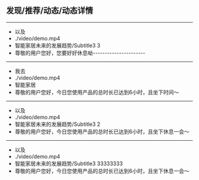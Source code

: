 ## 发现/推荐/动态/动态详情

---

- 以及
- ./video/demo.mp4
- 智能家居未来的发展趋势/Subtitle3 3
- 尊敬的用户您好，您要好好休息呦----------------------
        

---

- 我去
- ./video/demo.mp4
- 智能家居
- 尊敬的用户您好，今日您使用产品的总时长已达到6小时，且坐下时间～

---

- 以及
- ./video/demo.mp4
- 智能家居未来的发展趋势/Subtitle3 2
- 尊敬的用户您好，今日您使用产品的总时长已达到6小时，且坐下休息一会～

---

- 以及
- ./video/demo.mp4
- 智能家居未来的发展趋势/Subtitle3 33333333
- 尊敬的用户您好，今日您使用产品的总时长已达到6小时，且坐下休息一会～
